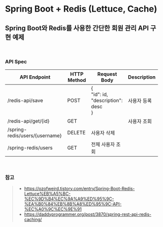 # Spring Boot + Redis (Lettuce, Cache) 
## Spring Boot와 Redis를 사용한 간단한 회원 관리 API 구현 예제
<br>

### API Spec
|API Endpoint|HTTP Method|Request Body|Description|
|--|--|--|--|
|/redis-api/save|POST|{<br>"id": id, <br>"description": desc<br>}|사용자 등록|
|/redis-api/get/{id}|GET||사용자 조회|
|/spring-redis/users/{username}|DELETE|사용자 삭제|
|/spring-redis/users|GET|전체 사용자 조회|

<br>

### 참고
>- https://ozofweird.tistory.com/entry/Spring-Boot-Redis-Lettuce%EB%A5%BC-%EC%9D%B4%EC%9A%A9%ED%95%9C-%EA%B0%84%EB%8B%A8%ED%95%9C-API-%EC%A0%9C%EC%9E%91
>- https://daddyprogrammer.org/post/3870/spring-rest-api-redis-caching/